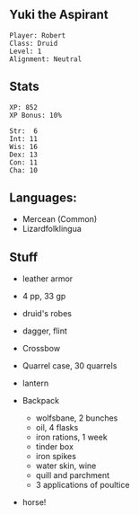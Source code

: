 
## Yuki the Aspirant

    Player: Robert
    Class: Druid
    Level: 1
    Alignment: Neutral

## Stats

    XP: 852
    XP Bonus: 10%

    Str:  6
    Int: 11
    Wis: 16
    Dex: 13
    Con: 11
    Cha: 10

## Languages:

- Mercean (Common)
- Lizardfolklingua

## Stuff

* leather armor
* 4 pp, 33 gp
* druid's robes
* dagger, flint
* Crossbow
* Quarrel case, 30 quarrels
* lantern
* Backpack
  * wolfsbane, 2 bunches
  * oil, 4 flasks
  * iron rations, 1 week
  * tinder box
  * iron spikes
  * water skin, wine
  * quill and parchment
  * 3 applications of poultice


* horse!
